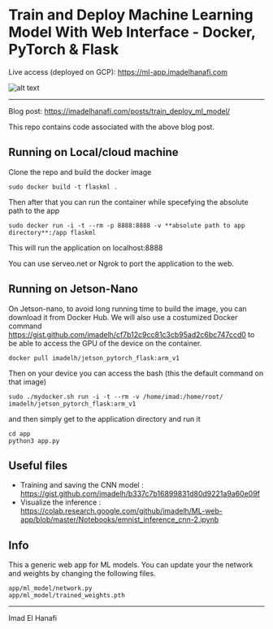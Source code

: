 # Train and Deploy Machine Learning Model With Web Interface - Docker, PyTorch & Flask

Live access (deployed on GCP): https://ml-app.imadelhanafi.com

![alt text](https://imadelhanafi.com/data/draft/capture_app_elhanafi.gif)

---

Blog post: https://imadelhanafi.com/posts/train_deploy_ml_model/

This repo contains code associated with the above blog post. 



## Running on Local/cloud machine

Clone the repo and build the docker image

```
sudo docker build -t flaskml .
```

Then after that you can run the container while specefying the absolute path to the app 

```
sudo docker run -i -t --rm -p 8888:8888 -v **absolute path to app directory**:/app flaskml
```

This will run the application on localhost:8888

You can use serveo.net or Ngrok to port the application to the web.

## Running on Jetson-Nano 

On Jetson-nano, to avoid long running time to build the image, you can download it from Docker Hub. 
We will also use a costumized Docker command https://gist.github.com/imadelh/cf7b12c9cc81c3cb95ad2c6bc747ccd0 to be able to access the GPU of the device on the container.

```
docker pull imadelh/jetson_pytorch_flask:arm_v1
```

Then on your device you can access the bash (this the default command on that image) 

```
sudo ./mydocker.sh run -i -t --rm -v /home/imad:/home/root/ imadelh/jetson_pytorch_flask:arm_v1

```

and then simply get to the application directory and run it

```
cd app
python3 app.py
```

## Useful files 

- Training and saving the CNN model : https://gist.github.com/imadelh/b337c7b16899831d80d9221a9a60e09f
- Visualize the inference : https://colab.research.google.com/github/imadelh/ML-web-app/blob/master/Notebooks/emnist_inference_cnn-2.ipynb


## Info

This a generic web app for ML models. You can update your the network and weights by changing the following files. 

```
app/ml_model/network.py
app/ml_model/trained_weights.pth
```


---
Imad El Hanafi
